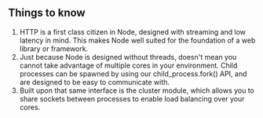 ## Things to know

1. HTTP is a first class citizen in Node, designed with streaming and low latency in mind. This makes Node well suited for the foundation of a web library or framework.
2. Just because Node is designed without threads, doesn't mean you cannot take advantage of multiple cores in your environment. Child processes can be spawned by using our child_process.fork() API, and are designed to be easy to communicate with.
3. Built upon that same interface is the cluster module, which allows you to share sockets between processes to enable load balancing over your cores.
